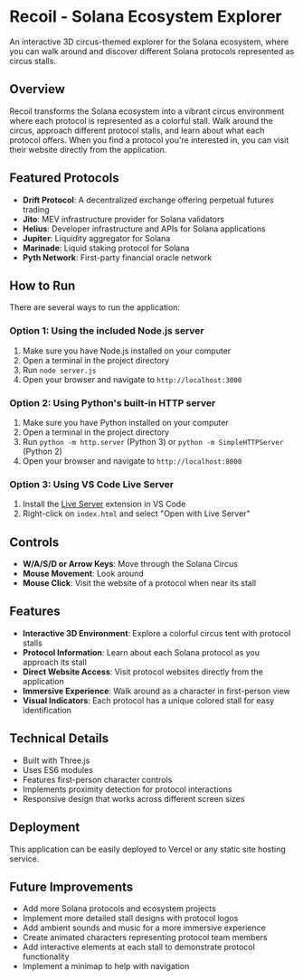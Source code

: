 # Recoil - Solana Ecosystem Explorer

An interactive 3D circus-themed explorer for the Solana ecosystem, where you can walk around and discover different Solana protocols represented as circus stalls.

## Overview

Recoil transforms the Solana ecosystem into a vibrant circus environment where each protocol is represented as a colorful stall. Walk around the circus, approach different protocol stalls, and learn about what each protocol offers. When you find a protocol you're interested in, you can visit their website directly from the application.

## Featured Protocols

- **Drift Protocol**: A decentralized exchange offering perpetual futures trading
- **Jito**: MEV infrastructure provider for Solana validators
- **Helius**: Developer infrastructure and APIs for Solana applications
- **Jupiter**: Liquidity aggregator for Solana
- **Marinade**: Liquid staking protocol for Solana
- **Pyth Network**: First-party financial oracle network

## How to Run

There are several ways to run the application:

### Option 1: Using the included Node.js server

1. Make sure you have Node.js installed on your computer
2. Open a terminal in the project directory
3. Run `node server.js`
4. Open your browser and navigate to `http://localhost:3000`

### Option 2: Using Python's built-in HTTP server

1. Make sure you have Python installed on your computer
2. Open a terminal in the project directory
3. Run `python -m http.server` (Python 3) or `python -m SimpleHTTPServer` (Python 2)
4. Open your browser and navigate to `http://localhost:8000`

### Option 3: Using VS Code Live Server

1. Install the [Live Server](https://marketplace.visualstudio.com/items?itemName=ritwickdey.LiveServer) extension in VS Code
2. Right-click on `index.html` and select "Open with Live Server"

## Controls

- **W/A/S/D or Arrow Keys**: Move through the Solana Circus
- **Mouse Movement**: Look around
- **Mouse Click**: Visit the website of a protocol when near its stall

## Features

- **Interactive 3D Environment**: Explore a colorful circus tent with protocol stalls
- **Protocol Information**: Learn about each Solana protocol as you approach its stall
- **Direct Website Access**: Visit protocol websites directly from the application
- **Immersive Experience**: Walk around as a character in first-person view
- **Visual Indicators**: Each protocol has a unique colored stall for easy identification

## Technical Details

- Built with Three.js
- Uses ES6 modules
- Features first-person character controls
- Implements proximity detection for protocol interactions
- Responsive design that works across different screen sizes

## Deployment

This application can be easily deployed to Vercel or any static site hosting service.

## Future Improvements

- Add more Solana protocols and ecosystem projects
- Implement more detailed stall designs with protocol logos
- Add ambient sounds and music for a more immersive experience
- Create animated characters representing protocol team members
- Add interactive elements at each stall to demonstrate protocol functionality
- Implement a minimap to help with navigation 